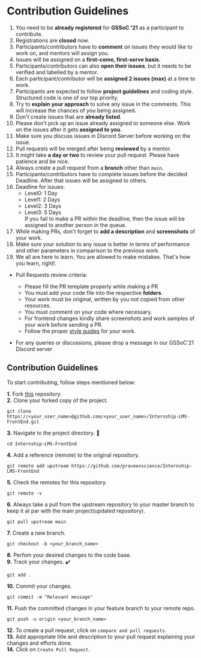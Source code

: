 # Contribution Guidelines

1. You need to be **already registered** for **GSSoC '21** as a participant to contribute.
2. Registrations are **closed** now.
3. Participants/contributors have to **comment** on issues they would like to work on, and mentors will assign you.
4. Issues will be assigned on a **first-come, first-serve basis.**
5. Participants/contributors can also **open their issues**, but it needs to be verified and labelled by a mentor.
6. Each participant/contributor will be **assigned 2 issues (max)** at a time to work.
7. Participants are expected to follow **project guidelines** and coding style. Structured code is one of our top priority. 
8. Try to **explain your approach** to solve any issue in the comments. This will increase the chances of you being assigned. 
9. Don't create issues that are **already listed**. 
10. Please don't pick up an issue already assigned to someone else. Work on the issues after it gets **assigned to you**. 
11. Make sure you discuss issues in Discord Server before working on the issue.
12. Pull requests will be merged after being **reviewed** by a mentor.
13. It might take **a day or two** to review your pull request. Please have patience and be nice.
14. Always create a pull request from a **branch** other than `main`.
15. Participants/contributors have to complete issues before the decided Deadline. After that issues will be assigned to others.
16. Deadline for issues:
    - Level0: 1 Day
    - Level1: 2 Days
    - Level2: 3 Days
    - Level3: 5 Days  
      If you fail to make a PR within the deadline, then the issue will be assigned to another person in the queue.
17. While making PRs, don't forget to **add a description** and **screenshots** of your work.
18. Make sure your solution to any issue is better in terms of performance and other parameters in comparison to the previous work.
19. We all are here to learn. You are allowed to make mistakes. That's how you learn, right!.

- Pull Requests review criteria:
    - Please fill the PR template properly while making a PR
    - You must add your code file into the respective **folders**.
    - Your work must be original, written by you not copied from other resources.
    - You must comment on your code where necessary.
    - For frontend changes kindly share screenshots and work samples of your work before sending a PR.
    - Follow the proper [style guides](https://google.github.io/styleguide/) for your work.
   
- For any queries or discussions, please drop a message in our GSSoC'21 Discord server

## Contribution Guidelines

To start contributing, follow steps mentioned below: 

**1.**  Fork [this](https://github.com/praveenscience/Internship-LMS-FrontEnd) repository.  
**2.**  Clone your forked copy of the project.
```
git clone https://<your_user_name>@github.com/<your_user_name>/Internship-LMS-FrontEnd.git
```
**3.** Navigate to the project directory. :file_folder:
```
cd Internship-LMS-FrontEnd
```
**4.** Add a reference (remote) to the original repository.
```
git remote add upstream https://github.com/praveenscience/Internship-LMS-FrontEnd
```
**5.** Check the remotes for this repository.
```
git remote -v
```
**6.** Always take a pull from the upstream repository to your master branch to keep it at par with the main project(updated repository).
```
git pull upstream main
```
**7.** Create a new branch.
```
git checkout -b <your_branch_name>
```
**8.** Perfom your desired changes to the code base.  
**9.** Track your changes. :heavy_check_mark:
```
git add . 
```
**10.** Commit your changes.
```
git commit -m "Relevant message"
```
**11.** Push the committed changes in your feature branch to your remote repo.
```
git push -u origin <your_branch_name>
```
**12.** To create a pull request, click on `compare and pull requests`.  
**13.** Add appropriate title and description to your pull request explaining your changes and efforts done.  
**14.** Click on `Create Pull Request`.
